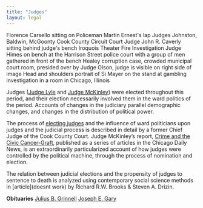 ```yaml
---
title: "Judges"
layout: legal
---
```


Florence Carsello sitting on Policeman Martin Ernest's lap
Judges Johnston, Baldwin, McGoonty Cook
County Circuit Court Judge John R. Caverly sitting behind judge's bench
Iroquois Theater Fire Investigation
Judge Himes on bench at the Harrison Street police court with a group of men gathered in front of the bench
Healey corruption case, crowded municipal court room, presided over by Judge Olson, judge is visible on right side of image
Head and shoulders portrait of Si Mayer on the stand at gambling investigation in a room in Chicago, Illinois

Judges ([Judge Lyle](/historical/timeline/1921/151/) and [Judge McKinley](/historical/timeline/1912/147/)) were elected throughout this period, and their election necessarily involved them in the ward politics of the period. Accounts of changes in the judiciary parallel demographic changes, and changes in the distribution of political power.

The process of [electing judges](/docs_fk/homicide/jclc462-469.pdf) and the influence of ward politicians upon judges and the judicial process is described in detail by a former Chief Judge of the Cook County Court. Judge McKinley’s report, [Crime and the Civic Cancer-Graft](/pubs/graft/), published as a series of articles in the Chicago Daily News, is an extraordinarily particularized account of how judges were controlled by the political machine, through the process of nomination and election.

The relation between judicial elections and the propensity of judges to sentence to death is analyzed using contemporary social science methods in [article](doesnt work) by Richard R.W. Brooks & Steven A. Drizin.

**Obituaries**
   [Julius B. Grinnell](/legal/grinnell/)
   [Joseph E. Gary](/crimes/haymarket/newspaper/garydies/)
